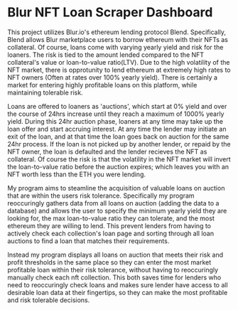 # Blur NFT Loan Scraper Dashboard
This project utilizes Blur.io's ethereum lending protocol Blend. Specifically, Blend allows Blur marketplace users to borrow ethereum with their NFTs as collateral. Of course, loans come with varying yearly yield and risk for the loaners. The risk is tied to the amount lended compared to the NFT collateral's value or loan-to-value ratio(LTV). Due to the high volatility of the NFT market, there is opprotunity to lend ethereum at extremely high rates to NFT owners (Often at rates over 100% yearly yield). There is certainly a market for entering highly profitable loans on this platform, while maintaining tolerable risk. 

Loans are offered to loaners as 'auctions', which start at 0% yield and over the course of 24hrs increase until they reach a maximum of 1000% yearly yield. During this 24hr auction phase, loaners at any time may take up the loan offer and start accruing interest. At any time the lender may initiate an exit of the loan, and at that time the loan goes back on auction for the same 24hr process. If the loan is not picked up by another lender, or repaid by the NFT owner, the loan is defaulted and the lender recieves the NFT as collateral. Of course the risk is that the volatility in the NFT market will invert the loan-to-value ratio before the auction expires; which leaves you with an NFT worth less than the ETH you were lending. 

My program aims to steamline the acquisition of valuable loans on auction that are within the users risk tolerance. Specifically my program reoccuringly gathers data from all loans on auction (adding the data to a database) and allows the user to specify the minimum yearly yield they are looking for, the max loan-to-value ratio they can tolerate, and the most ethereum they are willing to lend. This prevent lenders from having to actively check each collection's loan page and sorting through all loan auctions to find a loan that matches their requirements. 

Instead my program displays all loans on auction that meets their risk and profit thresholds in the same place so they can enter the most market profitable loan within their risk tolerance, without having to reoccuringly manually check each nft collection. This both saves time for lenders who need to reoccuringly check loans and makes sure lender have access to all desirable loan data at their fingertips, so they can make the most profitable and risk tolerable decisions. 
